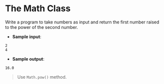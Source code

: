 # The Math Class

Write a program to take numbers as input and return the first number raised to the power of the second number.

- **Sample input**:  
```
2
4
```

- **Sample output**:  
```
16.0
```

>Use `Math.pow()` method.
